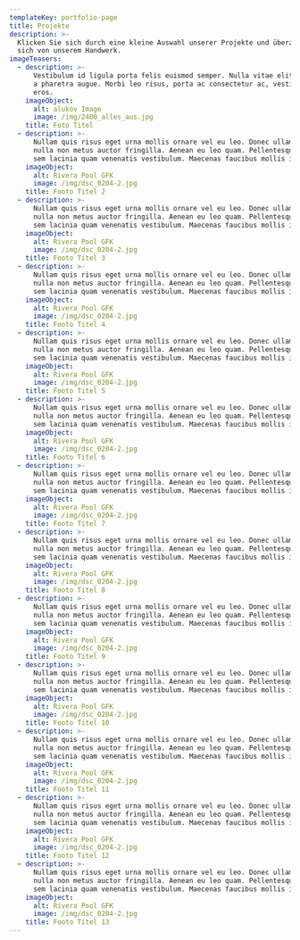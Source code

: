 ```yaml
---
templateKey: portfolio-page
title: Projekte
description: >-
  Klicken Sie sich durch eine kleine Auswahl unserer Projekte und überzeugen Sie
  sich von unserem Handwerk.
imageTeasers:
  - description: >-
      Vestibulum id ligula porta felis euismod semper. Nulla vitae elit libero,
      a pharetra augue. Morbi leo risus, porta ac consectetur ac, vestibulum at
      eros.
    imageObject:
      alt: alukov Image
      image: /img/2400_alles_aus.jpg
    title: Foto Titel
  - description: >-
      Nullam quis risus eget urna mollis ornare vel eu leo. Donec ullamcorper
      nulla non metus auctor fringilla. Aenean eu leo quam. Pellentesque ornare
      sem lacinia quam venenatis vestibulum. Maecenas faucibus mollis interdum.
    imageObject:
      alt: Rivera Pool GFK
      image: /img/dsc_0204-2.jpg
    title: Footo Titel 2
  - description: >-
      Nullam quis risus eget urna mollis ornare vel eu leo. Donec ullamcorper
      nulla non metus auctor fringilla. Aenean eu leo quam. Pellentesque ornare
      sem lacinia quam venenatis vestibulum. Maecenas faucibus mollis interdum.
    imageObject:
      alt: Rivera Pool GFK
      image: /img/dsc_0204-2.jpg
    title: Footo Titel 3
  - description: >-
      Nullam quis risus eget urna mollis ornare vel eu leo. Donec ullamcorper
      nulla non metus auctor fringilla. Aenean eu leo quam. Pellentesque ornare
      sem lacinia quam venenatis vestibulum. Maecenas faucibus mollis interdum.
    imageObject:
      alt: Rivera Pool GFK
      image: /img/dsc_0204-2.jpg
    title: Footo Titel 4
  - description: >-
      Nullam quis risus eget urna mollis ornare vel eu leo. Donec ullamcorper
      nulla non metus auctor fringilla. Aenean eu leo quam. Pellentesque ornare
      sem lacinia quam venenatis vestibulum. Maecenas faucibus mollis interdum.
    imageObject:
      alt: Rivera Pool GFK
      image: /img/dsc_0204-2.jpg
    title: Footo Titel 5
  - description: >-
      Nullam quis risus eget urna mollis ornare vel eu leo. Donec ullamcorper
      nulla non metus auctor fringilla. Aenean eu leo quam. Pellentesque ornare
      sem lacinia quam venenatis vestibulum. Maecenas faucibus mollis interdum.
    imageObject:
      alt: Rivera Pool GFK
      image: /img/dsc_0204-2.jpg
    title: Footo Titel 6
  - description: >-
      Nullam quis risus eget urna mollis ornare vel eu leo. Donec ullamcorper
      nulla non metus auctor fringilla. Aenean eu leo quam. Pellentesque ornare
      sem lacinia quam venenatis vestibulum. Maecenas faucibus mollis interdum.
    imageObject:
      alt: Rivera Pool GFK
      image: /img/dsc_0204-2.jpg
    title: Footo Titel 7
  - description: >-
      Nullam quis risus eget urna mollis ornare vel eu leo. Donec ullamcorper
      nulla non metus auctor fringilla. Aenean eu leo quam. Pellentesque ornare
      sem lacinia quam venenatis vestibulum. Maecenas faucibus mollis interdum.
    imageObject:
      alt: Rivera Pool GFK
      image: /img/dsc_0204-2.jpg
    title: Footo Titel 8
  - description: >-
      Nullam quis risus eget urna mollis ornare vel eu leo. Donec ullamcorper
      nulla non metus auctor fringilla. Aenean eu leo quam. Pellentesque ornare
      sem lacinia quam venenatis vestibulum. Maecenas faucibus mollis interdum.
    imageObject:
      alt: Rivera Pool GFK
      image: /img/dsc_0204-2.jpg
    title: Footo Titel 9
  - description: >-
      Nullam quis risus eget urna mollis ornare vel eu leo. Donec ullamcorper
      nulla non metus auctor fringilla. Aenean eu leo quam. Pellentesque ornare
      sem lacinia quam venenatis vestibulum. Maecenas faucibus mollis interdum.
    imageObject:
      alt: Rivera Pool GFK
      image: /img/dsc_0204-2.jpg
    title: Footo Titel 10
  - description: >-
      Nullam quis risus eget urna mollis ornare vel eu leo. Donec ullamcorper
      nulla non metus auctor fringilla. Aenean eu leo quam. Pellentesque ornare
      sem lacinia quam venenatis vestibulum. Maecenas faucibus mollis interdum.
    imageObject:
      alt: Rivera Pool GFK
      image: /img/dsc_0204-2.jpg
    title: Footo Titel 11
  - description: >-
      Nullam quis risus eget urna mollis ornare vel eu leo. Donec ullamcorper
      nulla non metus auctor fringilla. Aenean eu leo quam. Pellentesque ornare
      sem lacinia quam venenatis vestibulum. Maecenas faucibus mollis interdum.
    imageObject:
      alt: Rivera Pool GFK
      image: /img/dsc_0204-2.jpg
    title: Footo Titel 12
  - description: >-
      Nullam quis risus eget urna mollis ornare vel eu leo. Donec ullamcorper
      nulla non metus auctor fringilla. Aenean eu leo quam. Pellentesque ornare
      sem lacinia quam venenatis vestibulum. Maecenas faucibus mollis interdum.
    imageObject:
      alt: Rivera Pool GFK
      image: /img/dsc_0204-2.jpg
    title: Footo Titel 13
---
```


